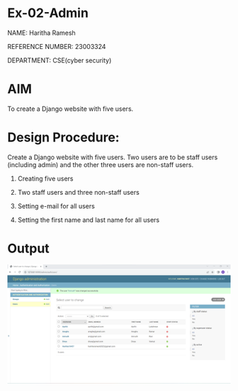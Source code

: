 # Ex-02-Admin
NAME: Haritha Ramesh

REFERENCE NUMBER: 23003324

DEPARTMENT: CSE(cyber security)

# AIM
To create a Django website with five users.
# Design Procedure:
Create a Django website with five users. Two users are to be staff users (including admin) and the other three users are non-staff users.

1. Creating five users

2. Two staff users and three non-staff users

3. Setting e-mail for all users

4. Setting the first name and last name for all users

# Output

![Alt text](<Screenshot 2023-10-20 133521.png>)
